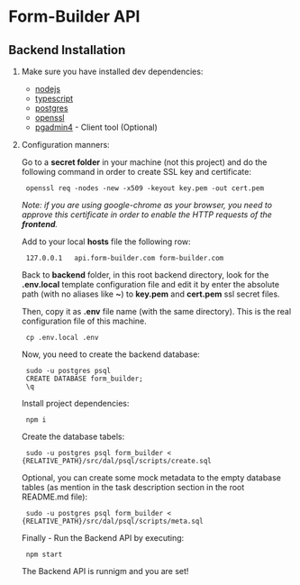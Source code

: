 # Form-Builder API

## Backend Installation

1. Make sure you have installed dev dependencies:

    * [nodejs](https://nodejs.org/en/download/)
    * [typescript](https://www.npmjs.com/package/typescript)
    * [postgres](https://www.postgresql.org/download/)
    * [openssl](https://www.openssl.org/source/)
    * [pgadmin4](https://www.pgadmin.org/download/) - Client tool (Optional)

2. Configuration manners:

    Go to a **secret folder** in your machine (not this project) and do the following command in order to create SSL key and certificate:

        openssl req -nodes -new -x509 -keyout key.pem -out cert.pem

    *Note: if you are using google-chrome as your browser, you need to approve this certificate in order to enable the HTTP requests of the **frontend**.*

    Add to your local **hosts** file the following row:

        127.0.0.1   api.form-builder.com form-builder.com

    Back to **backend** folder, in this root backend directory, look for the **.env.local** template configuration file and edit it by enter the absolute path (with no aliases like **~**) to **key.pem** and **cert.pem** ssl secret files.

    Then, copy it as **.env** file name (with the same directory). This is the real configuration file of this machine.

        cp .env.local .env

    Now, you need to create the backend database:

        sudo -u postgres psql
        CREATE DATABASE form_builder;
        \q

    Install project dependencies:

        npm i

    Create the database tabels:

        sudo -u postgres psql form_builder < {RELATIVE_PATH}/src/dal/psql/scripts/create.sql

    Optional, you can create some mock metadata to the empty database tables (as mention in the task description section in the root README.md file):

        sudo -u postgres psql form_builder < {RELATIVE_PATH}/src/dal/psql/scripts/meta.sql

    Finally - Run the Backend API by executing:

        npm start

    The Backend API is runnigm and you are set!
